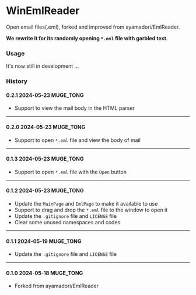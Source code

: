 # WinEmlReader

Open email files(.eml), forked and improved from ayamadori/EmlReader.

**We rewrite it for its randomly opening `*.eml` file with garbled text**.

### Usage

It's now still in development ...

### History

#### 0.2.1	2024-05-23	MUGE_TONG

- Support to view the mail body in the HTML parser

---

#### 0.2.0	2024-05-23	MUGE_TONG

- Support to open  `*.eml` file and view the body of mail

---

#### 0.1.3	2024-05-23	MUGE_TONG

- Support to open `*.eml` file with the `Open` button

---

#### 0.1.2	2024-05-23	MUGE_TONG

- Update the `MainPage` and `EmlPage` to make it available to use
- Support to drag and drop the `*.eml` file to the window to open it
- Update the `.gitignore` file and `LICENSE` file
- Clear some unused namespaces and codes

---

#### 0.1.1	2024-05-19	MUGE_TONG

- Update the `.gitignore` file and `LICENSE` file

---

#### 0.1.0	2024-05-18	MUGE_TONG

- Forked from ayamadori/EmlReader
